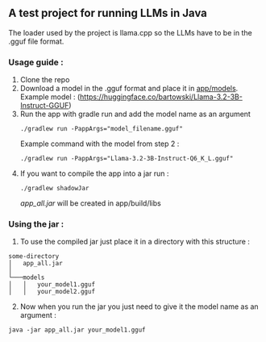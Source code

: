 ## A test project for running LLMs in Java

The loader used by the project is llama.cpp so the LLMs have to be in the .gguf file format.

### Usage guide :
1. Clone the repo
2. Download a model in the .gguf format and place it in [app/models](app/models).\
   Example model : (https://huggingface.co/bartowski/Llama-3.2-3B-Instruct-GGUF)
3. Run the app with gradle run and add the model name as an argument
   ```shell
   ./gradlew run -PappArgs="model_filename.gguf"
    ```
   Example command with the model from step 2 :
   ```shell
   ./gradlew run -PappArgs="Llama-3.2-3B-Instruct-Q6_K_L.gguf"
    ```
4. If you want to compile the app into a jar run :
    ```shell
   ./gradlew shadowJar
    ```
    *app_all.jar* will be created in app/build/libs

### Using the jar :
1. To use the compiled jar just place it in a directory with this structure : 
```
some-directory
│   app_all.jar   
│
└───models
│   │   your_model1.gguf
│   │   your_model2.gguf
```
2. Now when you run the jar you just need to give it the model name as an argument :
```shell
java -jar app_all.jar your_model1.gguf
```
   
